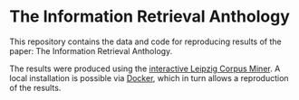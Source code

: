 # The Information Retrieval Anthology


This repository contains the data and code for reproducing results of the paper: The Information Retrieval Anthology.


The results were produced using the [interactive Leipzig Corpus Miner](https://github.com/ChristianKahmann/ilcm_Shiny). A local installation is possible via [Docker](https://hub.docker.com/r/ckahmann/ilcm), which in turn allows a reproduction of the results. 
